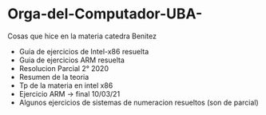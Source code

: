 # Orga-del-Computador-UBA-
Cosas que hice en la materia catedra Benitez

- Guia de ejercicios de Intel-x86 resuelta
- Guia de ejercicios ARM resuelta
- Resolucion Parcial 2° 2020
- Resumen de la teoria
- Tp de la materia en intel x86
- Ejercicio ARM -> final 10/03/21
- Algunos ejercicios de sistemas de numeracion resueltos (son de parcial)
